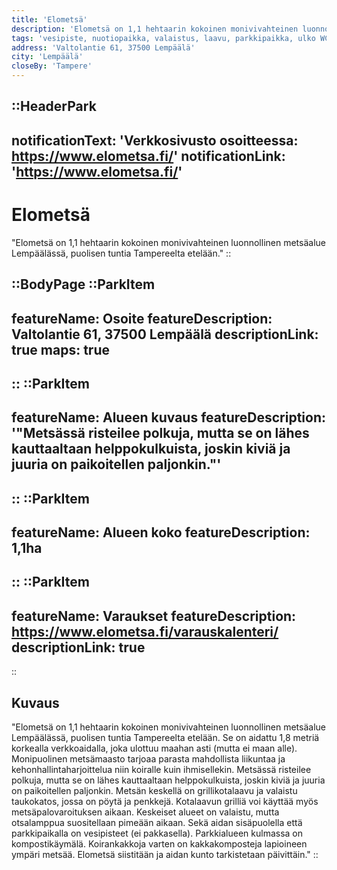 ```yaml
---
title: 'Elometsä'
description: 'Elometsä on 1,1 hehtaarin kokoinen monivivahteinen luonnollinen metsäalue Lempäälässä, puolisen tuntia Tampereelta etelään.'
tags: 'vesipiste, nuotiopaikka, valaistus, laavu, parkkipaikka, ulko WC'
address: 'Valtolantie 61, 37500 Lempäälä'
city: 'Lempäälä'
closeBy: 'Tampere'
---
```


::HeaderPark
---
notificationText: 'Verkkosivusto osoitteessa: https://www.elometsa.fi/'
notificationLink: 'https://www.elometsa.fi/'
---
# Elometsä
"Elometsä on 1,1 hehtaarin kokoinen monivivahteinen luonnollinen metsäalue Lempäälässä, puolisen tuntia Tampereelta etelään."
::

::BodyPage
::ParkItem
---
featureName: Osoite
featureDescription: Valtolantie 61, 37500 Lempäälä
descriptionLink: true
maps: true
---
::
::ParkItem
---
featureName: Alueen kuvaus
featureDescription: '"Metsässä risteilee polkuja, mutta se on lähes kauttaaltaan helppokulkuista, joskin kiviä ja juuria on paikoitellen paljonkin."'
---
::
::ParkItem
---
featureName: Alueen koko
featureDescription: 1,1ha
---
::
::ParkItem
---
featureName: Varaukset
featureDescription: https://www.elometsa.fi/varauskalenteri/
descriptionLink: true
---
::
## Kuvaus
"Elometsä on 1,1 hehtaarin kokoinen monivivahteinen luonnollinen metsäalue Lempäälässä, puolisen tuntia Tampereelta etelään. Se on aidattu 1,8 metriä korkealla verkkoaidalla, joka ulottuu maahan asti (mutta ei maan alle). Monipuolinen metsämaasto tarjoaa parasta mahdollista liikuntaa ja kehonhallintaharjoittelua niin koiralle kuin ihmisellekin. Metsässä risteilee polkuja, mutta se on lähes kauttaaltaan helppokulkuista, joskin kiviä ja juuria on paikoitellen paljonkin. Metsän keskellä on grillikotalaavu ja valaistu taukokatos, jossa on pöytä ja penkkejä. Kotalaavun grilliä voi käyttää myös metsäpalovaroituksen aikaan. Keskeiset alueet on valaistu, mutta otsalamppua suositellaan pimeään aikaan. Sekä aidan sisäpuolella että parkkipaikalla on vesipisteet (ei pakkasella). Parkkialueen kulmassa on kompostikäymälä. Koirankakkoja varten on kakkakomposteja lapioineen ympäri metsää. Elometsä siistitään ja aidan kunto tarkistetaan päivittäin."
::